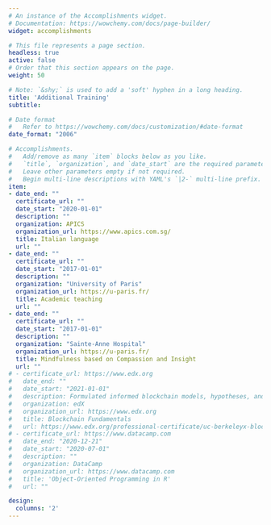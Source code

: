 ```yaml
---
# An instance of the Accomplishments widget.
# Documentation: https://wowchemy.com/docs/page-builder/
widget: accomplishments

# This file represents a page section.
headless: true
active: false
# Order that this section appears on the page.
weight: 50

# Note: `&shy;` is used to add a 'soft' hyphen in a long heading.
title: 'Additional Training'
subtitle:

# Date format
#   Refer to https://wowchemy.com/docs/customization/#date-format
date_format: "2006"

# Accomplishments.
#   Add/remove as many `item` blocks below as you like.
#   `title`, `organization`, and `date_start` are the required parameters.
#   Leave other parameters empty if not required.
#   Begin multi-line descriptions with YAML's `|2-` multi-line prefix.
item:
- date_end: ""
  certificate_url: ""
  date_start: "2020-01-01"
  description: ""
  organization: APICS
  organization_url: https://www.apics.com.sg/
  title: Italian language
  url: ""
- date_end: ""
  certificate_url: ""
  date_start: "2017-01-01"
  description: ""
  organization: "University of Paris"
  organization_url: https://u-paris.fr/
  title: Academic teaching
  url: ""
- date_end: ""
  certificate_url: ""
  date_start: "2017-01-01"
  description: ""
  organization: "Sainte-Anne Hospital"
  organization_url: https://u-paris.fr/
  title: Mindfulness based on Compassion and Insight
  url: ""
# - certificate_url: https://www.edx.org
#   date_end: ""
#   date_start: "2021-01-01"
#   description: Formulated informed blockchain models, hypotheses, and use cases.
#   organization: edX
#   organization_url: https://www.edx.org
#   title: Blockchain Fundamentals
#   url: https://www.edx.org/professional-certificate/uc-berkeleyx-blockchain-fundamentals
# - certificate_url: https://www.datacamp.com
#   date_end: "2020-12-21"
#   date_start: "2020-07-01"
#   description: ""
#   organization: DataCamp
#   organization_url: https://www.datacamp.com
#   title: 'Object-Oriented Programming in R'
#   url: ""

design:
  columns: '2'
---
```




<!-- - ***Currently on-going***
    - History of Arts and Archaeology (BA - 1<sup>st</sup> year) <sub><sup>*(2020 -- current, Université de Lille, France)*</sup></sub>
- **Teaching**
    - Academic Teaching <sub><sup>*(2017, Université de Paris, France)*</sup></sub>
- **Clinical**
    - Hypnotherapy <sub><sup>*(2019, Petra Hypnosis Centre, Singapore)*</sup></sub>
    - Mindfulness based on Compassion and Insight <sub><sup>*(2016, Sainte-Anne Hospital, France)*</sup></sub>
    - First Aid <sub><sup>*(2016, Université de Paris, France)*</sup></sub>
- **Neuroimaging**
    - Structural, Functional and Radiological (MRI) Neuroanatomy <sub><sup>*(2020, Neurocourses UK)*</sup></sub>
    - Multiscale Neurodynamics of Emotions and their Pathologies: from Oscillations to Complex Networks <sub><sup>*(2017, University of Lille, France)*</sup></sub>
    - Introduction to Eye Tracking <sub><sup>*(2016, Université de Paris, France)*</sup></sub>
    - Signal Processing Theory and Application for EEG <sub><sup>*(2016, ESPCI, France)*</sup></sub>
    - fMRI and Connectivity <sub><sup>*(2015, INSTN, France)*</sup></sub>
    - fMRI : Preprocessing and Analysis <sub><sup>*(2015, Sainte-Anne Hospital, France)*</sup></sub>
- **Statistics**
    - Statistics and R for the Life Sciences <sub><sup>*(2015, Harvard University EDx)*</sup></sub>
    - Machine Learning and Brain-to-Computer Interfaces <sub><sup>*(2014, ESPCI, France)*</sup></sub>
    - Introduction to Statistics with R <sub><sup>*(2014, Paris Sud University, France)*</sup></sub>
- **Programming**
    - Creating Online Experiments in PsychoPy and Pavlovia <sub><sup>*(2020, University of Nottingham, UK)*</sup></sub>
    - P4N 2016: Python for Neuroscience (and Psychology) <sub><sup>*(2016, University of Nottingham, UK)*</sup></sub>
    - Scientific Programming with Python and Software Engineering Best Practices <sub><sup>*(2016, Telecom ParisTech, France)*</sup></sub>
- **Miscellaneous**
    - Introduction to History of Arts <sub><sup>*(2017-2018, École du Louvre, France)*</sup></sub> -->
